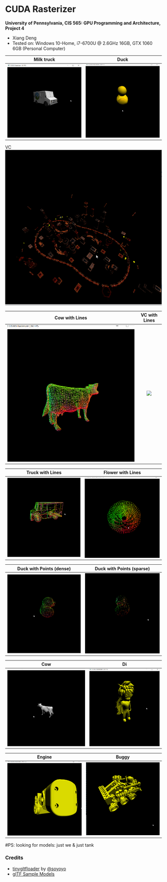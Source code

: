 CUDA Rasterizer
===============

**University of Pennsylvania, CIS 565: GPU Programming and Architecture, Project 4** 

* Xiang Deng
* Tested on:  Windows 10-Home, i7-6700U @ 2.6GHz 16GB, GTX 1060 6GB (Personal Computer)

Milk truck | Duck
:-------------------------:|:-------------------------: 
![](imgs/milk1.gif) | ![](imgs/duck1.gif) 



VC
![](imgs/VC1.gif)

Cow with Lines | VC with Lines
:-------------------------:|:-------------------------: 
![](imgs/cow2.gif) | ![](imgs/VC2.gif)

Truck with Lines | Flower with Lines
:-------------------------:|:-------------------------: 
![](imgs/truck2.gif) | ![](imgs/flower.gif)

Duck with Points (dense) | Duck with Points (sparse)
:-------------------------:|:-------------------------: 
![](imgs/duck3.gif) | ![](imgs/duck4.gif)

Cow | Di
:-------------------------:|:-------------------------: 
![](imgs/cow1.gif) | ![](imgs/di1.gif) 

Engine | Buggy
:-------------------------:|:-------------------------: 
![](imgs/engine1.gif) | ![](imgs/buggy1.gif)

#PS: looking for models: just we & just tank

### Credits

* [tinygltfloader](https://github.com/syoyo/tinygltfloader) by [@soyoyo](https://github.com/syoyo)
* [glTF Sample Models](https://github.com/KhronosGroup/glTF/blob/master/sampleModels/README.md)
